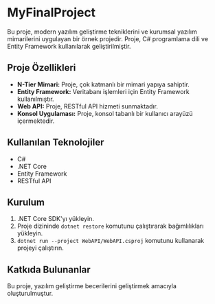 # MyFinalProject

Bu proje, modern yazılım geliştirme tekniklerini ve kurumsal yazılım mimarilerini uygulayan bir örnek projedir. Proje, C# programlama dili ve Entity Framework kullanılarak geliştirilmiştir.

## Proje Özellikleri

- **N-Tier Mimari:** Proje, çok katmanlı bir mimari yapıya sahiptir.
- **Entity Framework:** Veritabanı işlemleri için Entity Framework kullanılmıştır.
- **Web API:** Proje, RESTful API hizmeti sunmaktadır.
- **Konsol Uygulaması:** Proje, konsol tabanlı bir kullanıcı arayüzü içermektedir.

## Kullanılan Teknolojiler

- C#
- .NET Core
- Entity Framework
- RESTful API

## Kurulum

1. .NET Core SDK'yı yükleyin.
2. Proje dizininde `dotnet restore` komutunu çalıştırarak bağımlılıkları yükleyin.
3. `dotnet run --project WebAPI/WebAPI.csproj` komutunu kullanarak projeyi çalıştırın.

## Katkıda Bulunanlar

Bu proje, yazılım geliştirme becerilerini geliştirmek amacıyla oluşturulmuştur.
